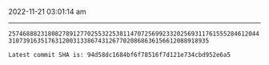 2022-11-21 03:01:14 am

---

`257468882318082789127702553225381147072569923320256931176155528461204431073916351763120031338674312677020868636156612088918935`

`Latest commit SHA is: 94d58dc1684bf6f78516f7d121e734cbd952e6a5 `
